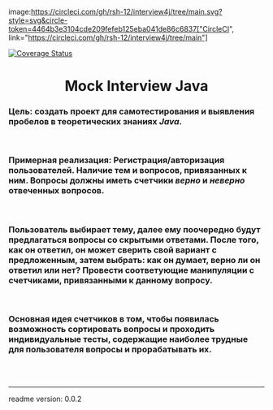 image:https://circleci.com/gh/rsh-12/interview4j/tree/main.svg?style=svg&circle-token=4464b3e3104cde209fefeb125eba041de86c6837["CircleCI", link="https://circleci.com/gh/rsh-12/interview4j/tree/main"]

[![Coverage Status](https://coveralls.io/repos/github/rsh-12/interview4j/badge.svg?branch=main&t=NdQH2B)](https://coveralls.io/github/rsh-12/interview4j?branch=main)


<h1 align="center">Mock Interview Java</h1> 

### <b>Цель</b>: создать проект для самотестирования и выявления пробелов в теоретических знаниях <i>Java</i>.

<br>

### <b>Примерная реализация</b>: Регистрация/авторизация пользователей. Наличие тем и вопросов, привязанных к ним. Вопросы должны иметь счетчики <i>верно</i> и <i>неверно</i> отвеченных вопросов.

<br>

### Пользователь выбирает тему, далее ему поочередно будут предлагаться вопросы со скрытыми ответами. После того, как он ответил, он может сверить свой вариант с предложенным, затем выбрать: как он думает, верно ли он ответил или нет? Провести соответующие манипуляции с счетчиками, привязанными к данному вопросу. 

<br>

### Основная идея счетчиков в том, чтобы появилась возможность сортировать вопросы и проходить индивидуальные тесты, содержащие наиболее трудные для пользователя вопросы и прорабатывать их.



<br>
<br>
<hr>
readme version: 0.0.2
